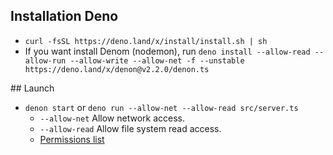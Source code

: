 ## Installation Deno

* `curl -fsSL https://deno.land/x/install/install.sh | sh`
* If you want install Denom (nodemon), run `deno install --allow-read --allow-run --allow-write --allow-net -f --unstable https://deno.land/x/denon@v2.2.0/denon.ts`

## Launch

* `denon start` or `deno run --allow-net --allow-read src/server.ts`
  * `--allow-net` Allow network access. 
  * `--allow-read` Allow file system read access.
  * [Permissions list](https://deno.land/manual/getting_started/permissions#permissions-list)